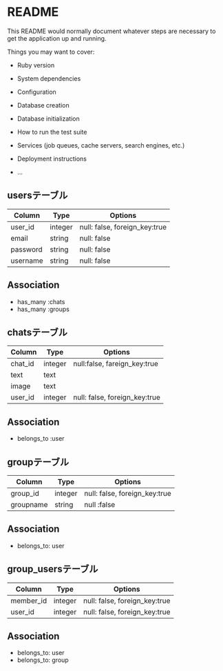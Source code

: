 # README

This README would normally document whatever steps are necessary to get the
application up and running.

Things you may want to cover:

* Ruby version

* System dependencies

* Configuration

* Database creation

* Database initialization

* How to run the test suite

* Services (job queues, cache servers, search engines, etc.)

* Deployment instructions

* ...

## usersテーブル

|Column|Type|Options|
|------|----|-------|
|user_id|integer|null: false, foreign_key:true|
|email|string|null: false|
|password|string|null: false|
|username|string|null: false|

## Association
- has_many :chats
- has_many :groups

## chatsテーブル

|Column|Type|Options|
|------|----|-------|
|chat_id|integer|null:false, fareign_key:true|
|text|text||
|image|text||
|user_id|integer|null: false, foreign_key:true|

## Association
- belongs_to :user

## groupテーブル

|Column|Type|Options|
|------|----|-------|
|group_id|integer|null: false, foreign_key:true|
|groupname|string|null :false|

## Association
- belongs_to: user

## group_usersテーブル
|Column|Type|Options|
|------|----|-------|
|member_id|integer|null: false, foreign_key:true|
|user_id|integer|null: false, foreign_key:true|

## Association 
- belongs_to: user
- belongs_to: group